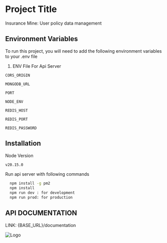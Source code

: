 # Project Title

Insurance Mine: User policy data management


## Environment Variables

To run this project, you will need to add the following environment variables to your .env file

1. ENV File For Api Server

`CORS_ORIGIN`

`MONGODB_URL`

`PORT`

`NODE_ENV`

`REDIS_HOST`

`REDIS_PORT`

`REDIS_PASSWORD`


## Installation

Node Version

```bash
v20.15.0
```

Run api server with following commands

```bash
  npm install -g pm2
  npm install
  npm run dev : for development
  npm run prod: for production
```
    
## API DOCUMENTATION

LINK: {BASE_URL}/documentation

![Logo](https://firebasestorage.googleapis.com/v0/b/uploadvideo-b412b.appspot.com/o/Screenshot%202024-08-16%20at%201.07.11%E2%80%AFAM.png?alt=media&token=232b652c-96de-49f1-9c12-ee3366af7332)
